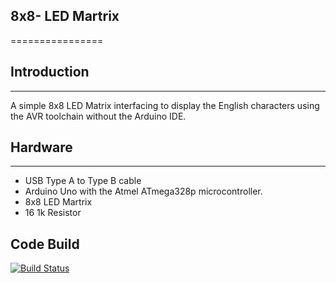 ## 8x8- LED Martrix
================

## Introduction
------------
A simple 8x8 LED Matrix interfacing to display the English characters using the AVR toolchain without the Arduino IDE.

## Hardware
--------
* USB Type A to Type B cable
* Arduino Uno with the Atmel ATmega328p microcontroller.
* 8x8 LED Martrix
* 16 1k Resistor
## Code Build 
[![Build Status](https://github.com/karthikeyans99/M2_Embedded_8X8-LED-MATRIX/actions/workflows/compile.yml/badge.svg)](https://github.com/karthikeyans99/M2_Embedded_8X8-LED-MATRIX/actions/workflows/compile.yml)
